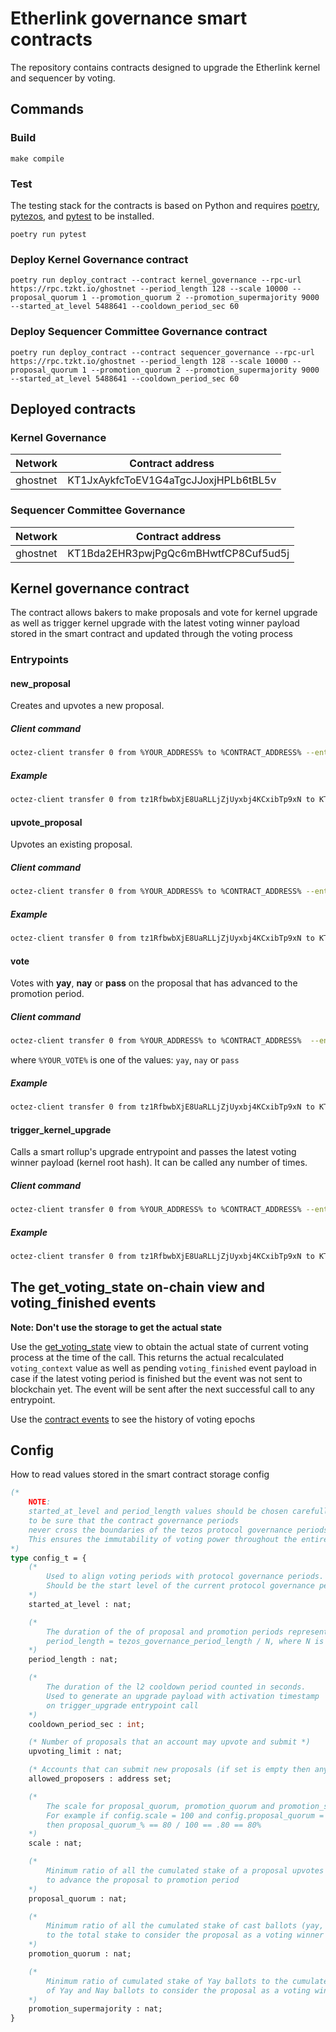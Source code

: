 # Etherlink governance smart contracts

The repository contains contracts designed to upgrade the Etherlink kernel and sequencer by voting.
## Commands

### Build
```
make compile
```

### Test
The testing stack for the contracts is based on Python and requires [poetry](https://python-poetry.org/), [pytezos](https://pytezos.org/), and [pytest](https://docs.pytest.org/en/7.4.x/) to be installed.
```
poetry run pytest
```

### Deploy Kernel Governance contract
```
poetry run deploy_contract --contract kernel_governance --rpc-url https://rpc.tzkt.io/ghostnet --period_length 128 --scale 10000 --proposal_quorum 1 --promotion_quorum 2 --promotion_supermajority 9000 --started_at_level 5488641 --cooldown_period_sec 60
```

### Deploy Sequencer Committee Governance contract
```
poetry run deploy_contract --contract sequencer_governance --rpc-url https://rpc.tzkt.io/ghostnet --period_length 128 --scale 10000 --proposal_quorum 1 --promotion_quorum 2 --promotion_supermajority 9000 --started_at_level 5488641 --cooldown_period_sec 60
```

## Deployed contracts

### Kernel Governance

| Network    | Contract address                       |
|------------|:--------------------------------------:|
| ghostnet   |  KT1JxAykfcToEV1G4aTgcJJoxjHPLb6tBL5v  |

### Sequencer Committee Governance

| Network    | Contract address                       |
|------------|:--------------------------------------:|
| ghostnet   |  KT1Bda2EHR3pwjPgQc6mBHwtfCP8Cuf5ud5j  |

## Kernel governance contract

The contract allows bakers to make proposals and vote for kernel upgrade as well as trigger kernel upgrade with the latest voting winner payload stored in the smart contract and updated through the voting process

### Entrypoints

#### new_proposal

Creates and upvotes a new proposal.

##### Client command

```bash
octez-client transfer 0 from %YOUR_ADDRESS% to %CONTRACT_ADDRESS% --entrypoint "new_proposal" --arg "%KERNEL_ROOT_HASH%"
```

##### Example

```bash
octez-client transfer 0 from tz1RfbwbXjE8UaRLLjZjUyxbj4KCxibTp9xN to KT1HfJb718fGszcgYguA4bfTjAqe1BEmFHkv --entrypoint "new_proposal" --arg "0x009279df4982e47cf101e2525b605fa06cd3ccc0f67d1c792a6a3ea56af9606abc"
```

#### upvote_proposal

Upvotes an existing proposal.

##### Client command

```bash
octez-client transfer 0 from %YOUR_ADDRESS% to %CONTRACT_ADDRESS% --entrypoint "upvote_proposal" --arg "%KERNEL_ROOT_HASH%"
```

##### Example

```bash
octez-client transfer 0 from tz1RfbwbXjE8UaRLLjZjUyxbj4KCxibTp9xN to KT1HfJb718fGszcgYguA4bfTjAqe1BEmFHkv --entrypoint "upvote_proposal" --arg "0x009279df4982e47cf101e2525b605fa06cd3ccc0f67d1c792a6a3ea56af9606abc"
```

#### vote

Votes with **yay**, **nay** or **pass** on the proposal that has advanced to the promotion period.

##### Client command

```bash
octez-client transfer 0 from %YOUR_ADDRESS% to %CONTRACT_ADDRESS%  --entrypoint "vote" --arg "\"%YOUR_VOTE%\""
```

where `%YOUR_VOTE%` is one of the values: `yay`, `nay` or `pass`

##### Example

```bash
octez-client transfer 0 from tz1RfbwbXjE8UaRLLjZjUyxbj4KCxibTp9xN to KT1HfJb718fGszcgYguA4bfTjAqe1BEmFHkv --entrypoint "vote" --arg "\"yay\""
```


#### trigger_kernel_upgrade

Calls a smart rollup's upgrade entrypoint and passes the latest voting winner payload (kernel root hash). It can be called any number of times.

##### Client command

```bash
octez-client transfer 0 from %YOUR_ADDRESS% to %CONTRACT_ADDRESS% --entrypoint "trigger_kernel_upgrade" --arg "\"%SMART_ROLLUP_ADDRESS%\""
```

##### Example

```bash
octez-client transfer 0 from tz1RfbwbXjE8UaRLLjZjUyxbj4KCxibTp9xN to KT1HfJb718fGszcgYguA4bfTjAqe1BEmFHkv --entrypoint "trigger_kernel_upgrade" --arg "\"sr1EStimadnRRA3vnjpWV1RwNAsDbM3JaDt6\""
```


## The get_voting_state on-chain view and voting_finished events

**Note: Don't use the storage to get the actual state**


Use the [get_voting_state](https://better-call.dev/ghostnet/KT1JA6kdnWJqXRpKKHU5e99yuE3Yd1X5KyrL/views) view to obtain the actual state of current voting process at the time of the call. This returns the actual recalculated `voting_context` value as well as pending `voting_finished` event payload in case if the latest voting period is finished but the event was not sent to blockchain yet. The event will be sent after the next successful call to any entrypoint.

Use the [contract events](https://better-call.dev/ghostnet/KT1JA6kdnWJqXRpKKHU5e99yuE3Yd1X5KyrL/events) to see the history of voting epochs 


## Config

How to read values stored in the smart contract storage config
```ocaml
(*
    NOTE:
    started_at_level and period_length values should be chosen carefully 
    to be sure that the contract governance periods 
    never cross the boundaries of the tezos protocol governance periods. 
    This ensures the immutability of voting power throughout the entire voting period 
*)
type config_t = {
    (* 
        Used to align voting periods with protocol governance periods. 
        Should be the start level of the current protocol governance period 
    *)
    started_at_level : nat;

    (* 
        The duration of the of proposal and promotion periods represented in blocks. 
        period_length = tezos_governance_period_length / N, where N is integer divisor (factor)
    *)
    period_length : nat;

    (* 
        The duration of the l2 cooldown period counted in seconds. 
        Used to generate an upgrade payload with activation timestamp 
        on trigger_upgrade entrypoint call 
    *)
    cooldown_period_sec : int;

    (* Number of proposals that an account may upvote and submit *)
    upvoting_limit : nat;               

    (* Accounts that can submit new proposals (if set is empty then anyone is allowed) *)
    allowed_proposers : address set;

    (* 
        The scale for proposal_quorum, promotion_quorum and promotion_supermajority params. 
        For example if config.scale = 100 and config.proposal_quorum = 80 
        then proposal_quorum_% == 80 / 100 == .80 == 80%
    *)
    scale : nat;       

    (* 
        Minimum ratio of all the cumulated stake of a proposal upvotes to the total stake 
        to advance the proposal to promotion period 
    *)
    proposal_quorum : nat;     

    (* 
        Minimum ratio of all the cumulated stake of cast ballots (yay, nay, and pass ballots) 
        to the total stake to consider the proposal as a voting winner 
    *)
    promotion_quorum : nat;    

    (* 
        Minimum ratio of cumulated stake of Yay ballots to the cumulated stake 
        of Yay and Nay ballots to consider the proposal as a voting winner
    *)
    promotion_supermajority : nat;      
}
```
